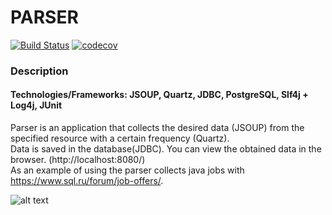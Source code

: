 # PARSER
[![Build Status](https://travis-ci.org/magidin91/job4j_grabber.svg?branch=master)](https://travis-ci.org/magidin91/job4j_grabber)
[![codecov](https://codecov.io/gh/magidin91/job4j_grabber/branch/master/graph/badge.svg)](https://codecov.io/gh/magidin91/job4j_grabber)

### Description

#### Technologies/Frameworks: JSOUP, Quartz, JDBC, PostgreSQL, Slf4j + Log4j, JUnit


Parser is an application that collects the desired data (JSOUP) from the specified resource with a certain frequency (Quartz).  
Data is saved in the database(JDBC). You can view the obtained data in the browser. (http://localhost:8080/)  
As an example of using the parser collects java jobs with https://www.sql.ru/forum/job-offers/.

![alt text](https://github.com/magidin91/job4j_parser/blob/master/src/main/resources/parser.png)




